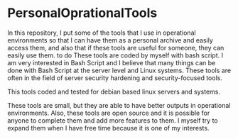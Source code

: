 # PersonalOprationalTools
In this repository, I put some of the tools that I use in operational environments so that I can have them as a personal archive and easily access them, and also that if these tools are useful for someone, they can easily use them. to do These tools are coded by myself with bash script. I am very interested in Bash Script and I believe that many things can be done with Bash Script at the server level and Linux systems. These tools are often in the field of server security hardening and security-focused tools.

This tools coded and tested for debian based linux servers and systems.

These tools are small, but they are able to have better outputs in operational environments. Also, these tools are open source and it is possible for anyone to complete them and add more features to them. I myself try to expand them when I have free time because it is one of my interests.
